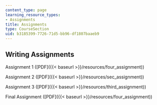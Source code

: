```yaml
---
content_type: page
learning_resource_types:
- Assignments
title: Assignments
type: CourseSection
uid: b3185399-7726-71d5-bb96-df1807baaeb9
---
```


Writing Assignments
-------------------

Assignment 1 ([PDF]({{< baseurl >}}/resources/four_assignment))

Assignment 2 ([PDF]({{< baseurl >}}/resources/sec_assignment))

Assignment 3 ([PDF]({{< baseurl >}}/resources/third_assignment))

Final Assignment ([PDF]({{< baseurl >}}/resources/four_assignment))